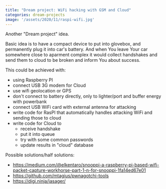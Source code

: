 ```yaml
---
title: "Dream project: WiFi hacking with GSM and Cloud"
categories: dream-projects
image: '/assets/2020/11/raspi-wifi.jpg'
---
```


Another "Dream project" idea.

Basic idea is to have a compact device to put into glovebox, and permanently plug it into car's battery. And when You leave Your car somewhere close to aparment complex it would collect handshakes and send them to cloud to be broken and inform You about success.

This could be achieved with:
 * using Raspberry PI
 * connect USB 3G modem for Cloud
 * use wifi geolocation or GPS
 * don't connect to battery directly, only to lighter/port and buffer energy with powerbank
 * connect USB WiFi card with external antenna for attacking
 * write code for RasPI that automatically handles attacking WiFi and sending those to cloud
 * write code for Cloud to 
    * receive handshake
    * put it into queue
    * try with some common passwords
    * update results in "cloud" database
    
Possible solutions/half solutions:
 * https://medium.com/@elkentaro/snooppi-a-raspberry-pi-based-wifi-packet-capture-workhorse-part-1-n-for-snooppi-1fa14ed67e01
 * https://github.com/mtagius/pwnagotchi-tools 
 * https://digi.ninja/jasager/